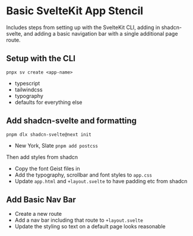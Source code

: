 # Basic SvelteKit App Stencil

Includes steps from setting up with the SvelteKit CLI, adding in shadcn-svelte, and adding a basic navigation bar with a single additional page route.

## Setup with the CLI

`pnpx sv create <app-name>`
- typescript
- tailwindcss
- typography
- defaults for everything else

## Add shadcn-svelte and formatting

`pnpm dlx shadcn-svelte@next init`
- New York, Slate
`pnpm add postcss`

Then add styles from shadcn
- Copy the font Geist files in
- Add the typography, scrollbar and font styles to `app.css`
- Update `app.html` and `+layout.svelte` to have padding etc from shadcn

## Add Basic Nav Bar

- Create a new route
- Add a nav bar including that route to `+layout.svelte`
- Update the styling so text on a default page looks reasonable